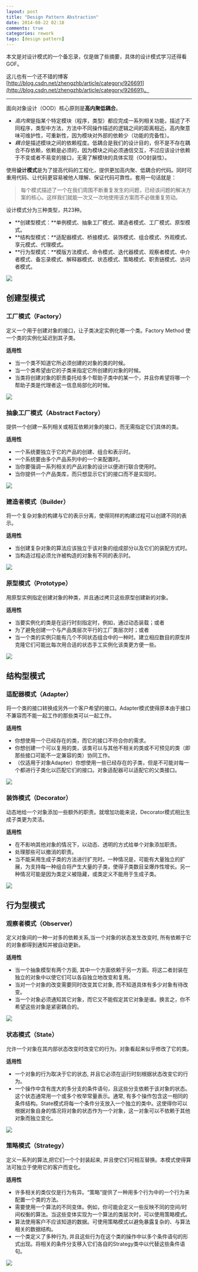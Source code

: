 ```yaml
---
layout: post
title: "Design Pattern Abstraction"
date: 2014-08-22 02:18
comments: true
categories: rework
tags: [design pattern]
---
```


本文是对设计模式的一个备忘录，仅是做了些摘要，具体的设计模式学习还得看GOF。

这儿也有一个还不错的博客[http://blog.csdn.net/zhengzhb/article/category/926691](http://blog.csdn.net/zhengzhb/article/category/926691)。

----------


面向对象设计（OOD）核心原则是**高内聚低耦合**。

- *高内聚*是指某个特定模块（程序，类型）都应完成一系列相关功能，描述了不同程序，类型中方法，方法中不同操作描述的逻辑之间的距离相近。高内聚意味可维护性，可重新性，因为模块对外部的依赖少（功能的完备性）。
- *耦合*是描述模块之间的依赖程度。低耦合是我们的设计目的，但不是不存在耦合不存依赖，依赖是必须的，因为模块之间必须通信交互，不过应该设计依赖于不变或者不易变的接口，无需了解模块的具体实现（OO封装性）。

使用**设计模式**是为了提高代码的工程化，提供更加高内聚、低耦合的代码。同时可重用代码、让代码更容易被他人理解、保证代码可靠性。套用一句话就是：

> 每个模式描述了一个在我们周围不断重复发生的问题，已经该问题的解决方案的核心。这样我们就能一次又一次地使用该方案而不必做重复劳动。

设计模式分为三种类型，共23种。

- **创建型模式：**单例模式、抽象工厂模式、建造者模式、工厂模式、原型模式。
- **结构型模式：**适配器模式、桥接模式、装饰模式、组合模式、外观模式、享元模式、代理模式。
- **行为型模式：**模版方法模式、命令模式、迭代器模式、观察者模式、中介者模式、备忘录模式、解释器模式、状态模式、策略模式、职责链模式、访问者模式。

<!--more-->

![](http://i1113.photobucket.com/albums/k512/billowkiller/LinkSource/dp1_zps74894e4d.png)

## 创建型模式 ##

### 工厂模式（Factory） ###

定义一个用于创建对象的接口，让子类决定实例化哪一个类。Factory Method 使一个类的实例化延迟到其子类。

**适用性**

- 当一个类不知道它所必须创建的对象的类的时候。
- 当一个类希望由它的子类来指定它所创建的对象的时候。
- 当类将创建对象的职责委托给多个帮助子类中的某一个，并且你希望将哪一个帮助子类是代理者这一信息局部化的时候。

![](http://i1113.photobucket.com/albums/k512/billowkiller/BILLOWKILLER-PC/factory_zpsc31117cb.gif)

### 抽象工厂模式（Abstract Factory） ###

提供一个创建一系列相关或相互依赖对象的接口，而无需指定它们具体的类。

**适用性**

- 一个系统要独立于它的产品的创建、组合和表示时。
- 一个系统要由多个产品系列中的一个来配置时。
- 当你要强调一系列相关的产品对象的设计以便进行联合使用时。
- 当你提供一个产品类库，而只想显示它们的接口而不是实现时。
 
![](http://i1113.photobucket.com/albums/k512/billowkiller/BILLOWKILLER-PC/abstractfactory_zpsf3be4cdd.gif)

### 建造者模式（Builder） ###

将一个复杂对象的构建与它的表示分离，使得同样的构建过程可以创建不同的表示。

**适用性**

- 当创建复杂对象的算法应该独立于该对象的组成部分以及它们的装配方式时。
- 当构造过程必须允许被构造的对象有不同的表示时。

![](http://i1113.photobucket.com/albums/k512/billowkiller/BILLOWKILLER-PC/builder_zps7d31e2f5.gif)

### 原型模式（Prototype） ###

用原型实例指定创建对象的种类，并且通过拷贝这些原型创建新的对象。

**适用性**

- 当要实例化的类是在运行时刻指定时，例如，通过动态装载；或者
- 为了避免创建一个与产品类层次平行的工厂类层次时；或者
- 当一个类的实例只能有几个不同状态组合中的一种时。建立相应数目的原型并克隆它们可能比每次用合适的状态手工实例化该类更方便一些。

![](http://i1113.photobucket.com/albums/k512/billowkiller/BILLOWKILLER-PC/prototype_zpsb4a5c2aa.gif)

## 结构型模式 ##

### 适配器模式（Adapter） ###

将一个类的接口转换成另外一个客户希望的接口。Adapter模式使得原本由于接口不兼容而不能一起工作的那些类可以一起工作。

**适用性**

- 你想使用一个已经存在的类，而它的接口不符合你的需求。
- 你想创建一个可以复用的类，该类可以与其他不相关的类或不可预见的类（即那些接口可能不一定兼容的类）协同工作。
- （仅适用于对象Adapter）你想使用一些已经存在的子类，但是不可能对每一个都进行子类化以匹配它们的接口。对象适配器可以适配它的父类接口。

![](http://i1113.photobucket.com/albums/k512/billowkiller/BILLOWKILLER-PC/adapter_zps1800d0cc.gif)

### 装饰模式（Decorator） ###

动态地给一个对象添加一些额外的职责。就增加功能来说，Decorator模式相比生成子类更为灵活。

**适用性**

- 在不影响其他对象的情况下，以动态、透明的方式给单个对象添加职责。
- 处理那些可以撤消的职责。
- 当不能采用生成子类的方法进行扩充时。一种情况是，可能有大量独立的扩展，为支持每一种组合将产生大量的子类，使得子类数目呈爆炸性增长。另一种情况可能是因为类定义被隐藏，或类定义不能用于生成子类。

![](http://i1113.photobucket.com/albums/k512/billowkiller/BILLOWKILLER-PC/Decorator_zpse3f223d4.gif)

## 行为型模式 ##

### 观察者模式（Observer） ###

定义对象间的一种一对多的依赖关系,当一个对象的状态发生改变时, 所有依赖于它的对象都得到通知并被自动更新。

**适用性**

- 当一个抽象模型有两个方面, 其中一个方面依赖于另一方面。将这二者封装在独立的对象中以使它们可以各自独立地改变和复用。
- 当对一个对象的改变需要同时改变其它对象, 而不知道具体有多少对象有待改变。
- 当一个对象必须通知其它对象，而它又不能假定其它对象是谁。换言之，你不希望这些对象是紧密耦合的。

![](http://i1113.photobucket.com/albums/k512/billowkiller/BILLOWKILLER-PC/observer_zps892df2a6.gif)

### 状态模式（State） ###

允许一个对象在其内部状态改变时改变它的行为。对象看起来似乎修改了它的类。

**适用性**

- 一个对象的行为取决于它的状态, 并且它必须在运行时刻根据状态改变它的行为。
- 一个操作中含有庞大的多分支的条件语句，且这些分支依赖于该对象的状态。这个状态通常用一个或多个枚举常量表示。通常, 有多个操作包含这一相同的条件结构。State模式将每一个条件分支放入一个独立的类中。这使得你可以根据对象自身的情况将对象的状态作为一个对象，这一对象可以不依赖于其他对象而独立变化。

![](http://i1113.photobucket.com/albums/k512/billowkiller/BILLOWKILLER-PC/state_zps349fba82.gif)

### 策略模式（Strategy） ###

定义一系列的算法,把它们一个个封装起来, 并且使它们可相互替换。本模式使得算法可独立于使用它的客户而变化。

**适用性**

- 许多相关的类仅仅是行为有异。“策略”提供了一种用多个行为中的一个行为来配置一个类的方法。
- 需要使用一个算法的不同变体。例如，你可能会定义一些反映不同的空间/时间权衡的算法。当这些变体实现为一个算法的类层次时，可以使用策略模式。
- 算法使用客户不应该知道的数据。可使用策略模式以避免暴露复杂的、与算法相关的数据结构。
- 一个类定义了多种行为, 并且这些行为在这个类的操作中以多个条件语句的形式出现。将相关的条件分支移入它们各自的Strategy类中以代替这些条件语句。

![](http://i1113.photobucket.com/albums/k512/billowkiller/BILLOWKILLER-PC/strategy_zpsc3f3c44b.gif)